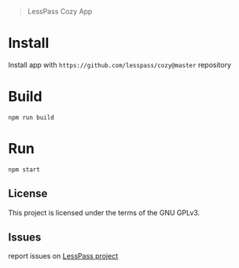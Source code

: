 > LessPass Cozy App

# Install

Install app with `https://github.com/lesspass/cozy@master` repository

# Build

    npm run build

# Run

    npm start

## License

This project is licensed under the terms of the GNU GPLv3.


## Issues

report issues on [LessPass project](https://github.com/lesspass/lesspass/issues)